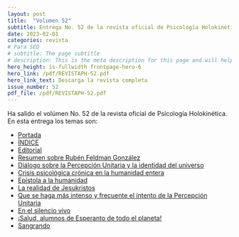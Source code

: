 ```yaml
---
layout: post
title:  "Volumen 52"
subtitle: Entrega No. 52 de la revista oficial de Psicología Holokinética
date: 2023-02-01
categories: revista
# Para SEO
# subtitle: The page subtitle
# description: This is the meta description for this page and will help it appear in search engines
hero_height: is-fullwidth frontpage-hero-6
hero_link: /pdf/REVISTAPH-52.pdf
hero_link_text: Descarga la revista completa
issue_number: 52
pdf_file: /pdf/REVISTAPH-52.pdf
---
```


Ha salido el volúmen No. 52 de la revista oficial de Psicología Holokinética. 
En esta entrega los temas son:


- [Portada](/pdf/REVISTAPH-52.pdf#page=1)
- [ÍNDICE](/pdf/REVISTAPH-52.pdf#page=3)
- [Editorial](/pdf/REVISTAPH-52.pdf#page=4)
- [Resumen sobre Rubén Feldman González](/pdf/REVISTAPH-52.pdf#page=5)
- [Diálogo sobre la Percepción Unitaria y la identidad del universo](/pdf/REVISTAPH-52.pdf#page=7)
- [Crisis psicológica crónica en la humanidad entera](/pdf/REVISTAPH-52.pdf#page=27)
- [Epístola a la humanidad](/pdf/REVISTAPH-52.pdf#page=36)
- [La realidad de Jesukristos](/pdf/REVISTAPH-52.pdf#page=38)
- [Que se haga más intenso y frecuente el intento de la Percepción Unitaria](/pdf/REVISTAPH-52.pdf#page=40)
- [En el silencio vivo](/pdf/REVISTAPH-52.pdf#page=41)
- [¡Salud, alumnos de Esperanto de todo el planeta!](/pdf/REVISTAPH-52.pdf#page=42)
- [Sangrando](/pdf/REVISTAPH-52.pdf#page=43)

